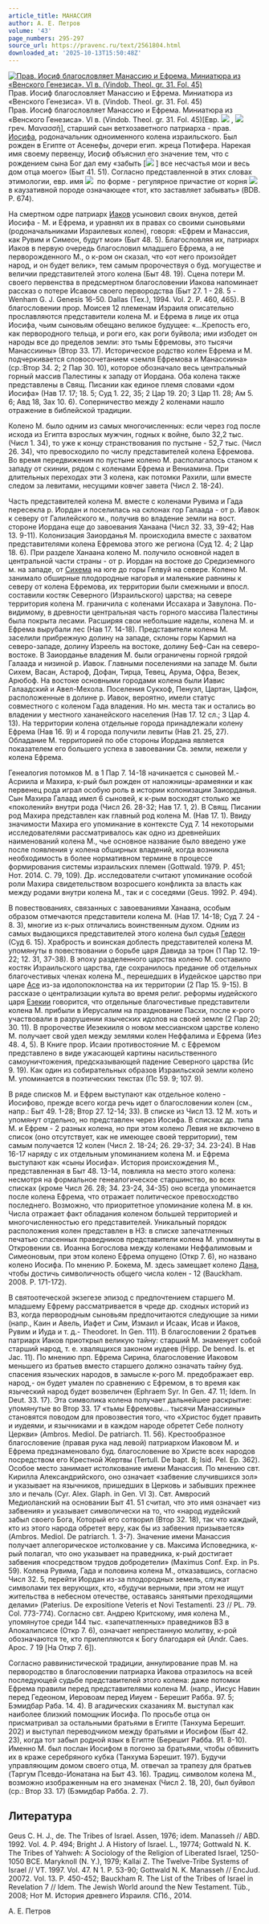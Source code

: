 ```yaml
---
article_title: МАНАССИЯ
author: А. Е. Петров
volume: '43'
page_numbers: 295-297
source_url: https://pravenc.ru/text/2561804.html
downloaded_at: '2025-10-13T15:50:48Z'
---
```


[![Прав. Иосиф благословляет Манассию и Ефрема. Миниатюра из «Венского Генезиса». VI в. (Vindob. Theol. gr. 31. Fol. 45)](https://pravenc.ru/data/2020/06/21/1236348511/i200.jpg "Кликните для увеличения картинки")](https://pravenc.ru/data/2020/06/21/1236348511/i400.jpg)Прав. Иосиф благословляет Манассию и Ефрема. Миниатюра из «Венского Генезиса». VI в. (Vindob. Theol. gr. 31. Fol. 45)  
Прав. Иосиф благословляет Манассию и Ефрема. Миниатюра из «Венского Генезиса». VI в. (Vindob. Theol. gr. 31. Fol. 45)[Евр. ![](https://pravenc.ru/char/2712331/hvnm/image.png) , ![](https://pravenc.ru/char/26062/mx26naZZehx3b/image.png)  греч. Μανασσῆ], старший сын ветхозаветного патриарха - прав. [Иосифа](https://pravenc.ru/text/Иосиф.html), родоначальник одноименного колена израильского. Был рожден в Египте от Асенефы, дочери егип. жреца Потифера. Нарекая имя своему первенцу, Иосиф объяснил его значение тем, что с рождением сына Бог дал ему «забыть [![](https://pravenc.ru/char/26062/naZZanI/image.png) ] все несчастья мои и весь дом отца моего» (Быт 41. 51). Согласно представленной в этих словах этимологии, евр. имя ![](https://pravenc.ru/char/26062/mx26naZZeh/image.png)  по форме - регулярное причастие от корня ![](https://pravenc.ru/char/26062/nZh,/image.png)  в каузативной породе означающее «тот, кто заставляет забывать» (BDB. P. 674).

На смертном одре патриарх [Иаков](https://pravenc.ru/text/Иаков.html) усыновил своих внуков, детей Иосифа - М. и Ефрема, и уравнял их в правах со своими сыновьями (родоначальниками Израилевых колен), говоря: «Ефрем и Манассия, как Рувим и Симеон, будут мои» (Быт 48. 5). Благословляя их, патриарх Иаков в первую очередь благословил младшего Ефрема, а не перворожденного М., о к-ром он сказал, что «от него произойдет народ, и он будет велик», тем самым пророчествуя о буд. могуществе и величии представителей этого колена (Быт 48. 19). Сцена потери М. своего первенства в предсмертном благословении Иакова напоминает рассказ о потере Исавом своего первородства (Быт 27. 1 - 28. 5 - Wenham G. J. Genesis 16-50. Dallas (Tex.), 1994. Vol. 2. P. 460, 465). В благословении прор. Моисея 12 племенам Израиля описательно прославляются представители колена М. и Ефрема в лице их отца Иосифа, чьим сыновьям обещано великое будущее: «...Крепость его, как первородного тельца, и роги его, как роги буйвола; ими избодет он народы все до пределов земли: это тьмы Ефремовы, это тысячи Манассиины» (Втор 33. 17). Историческое родство колен Ефрема и М. подчеркивается словосочетанием «земля Ефремова и Манассиина» (ср.:Втор 34. 2; 2 Пар 30. 10), которое обозначало весь центральный горный массив Палестины к западу от Иордана. Оба колена также представлены в Свящ. Писании как единое племя словами «дом Иосифа» (Нав 17. 17; 18. 5; Суд 1. 22, 35; 2 Цар 19. 20; 3 Цар 11. 28; Ам 5. 6; Авд 18, Зах 10. 6). Соперничество между 2 коленами нашло отражение в библейской традиции.

Колено М. было одним из самых многочисленных: если через год после исхода из Египта взрослых мужчин, годных к войне, было 32,2 тыс. (Числ 1. 34), то уже к концу странствования по пустыне - 52,7 тыс. (Числ 26. 34), что превосходило по числу представителей колена Ефремова. Во время передвижения по пустыне колено М. располагалось станом к западу от скинии, рядом с коленами Ефрема и Вениамина. При длительных переходах эти 3 колена, как потомки Рахили, шли вместе следом за левитами, несущими ковчег завета (Числ 2. 18-24).

Часть представителей колена М. вместе с коленами Рувима и Гада пересекла р. Иордан и поселилась на склонах гор Галаада - от р. Иавок к северу от Галилейского м., получив во владение земли на вост. стороне Иордана еще до завоевания Ханаана (Числ 32. 33, 39-42; Нав 13. 9-11). Колонизация Заиорданья М. происходила вместе с захватом представителями колена Ефремова этого же региона (Суд 12. 4; 2 Цар 18. 6). При разделе Ханаана колено М. получило основной надел в центральной части страны - от р. Иордан на востоке до Средиземного м. на западе, от [Сихема](https://pravenc.ru/text/Сихем.html) на юге до горы Гелвуй на севере. Колено М. занимало обширные плодородные нагорья и маленькие равнины к северу от колена Ефремова, их территории были смежными и впосл. составили костяк Северного (Израильского) царства; на севере территория колена М. граничила с коленами Иссахара и Завулона. По-видимому, в древности центральная часть горного массива Палестины была покрыта лесами. Расширяя свои небольшие наделы, колена М. и Ефрема вырубали лес (Нав 17. 14-18). Представители колена М. заселили прибрежную долину на западе, склоны горы Кармил на северо-западе, долину Изреель на востоке, долину Беф-Сан на северо-востоке. В Заиорданье владения М. были ограничены горной грядой Галаада и низиной р. Иавок. Главными поселениями на западе М. были Сихем, Васан, Астароф, Дофан, Тирца, Тевец, Арума, Офра, Везек, Арюбоф. На востоке основными городами колена были Иавис Галаадский и Авел-Мехола. Поселения Сукхоф, Пенуэл, Цартан, Цафон, расположенные в долине р. Иавок, вероятно, имели статус совместного с коленом Гада владения. Но мн. места так и остались во владении у местного хананейского населения (Нав 17. 12 сл.; 3 Цар 4. 13). На территории колена отдельные города принадлежали колену Ефрема (Нав 16. 9) и 4 города получили левиты (Нав 21. 25, 27). Обладание М. территорией по обе стороны Иордана является показателем его большего успеха в завоевании Св. земли, нежели у колена Ефрема.

Генеалогия потомков М. в 1 Пар 7. 14-18 начинается с сыновей М.- Асриила и Махира, к-рый был рожден от наложницы-арамеянки и как первенец рода играл особую роль в истории колонизации Заиорданья. Сын Махира Галаад имел 6 сыновей, к к-рым восходят столько же «поколений» внутри рода (Числ 26. 28-32; Нав 17. 1, 2). В Свящ. Писании род Махира представлен как главный род колена М. (Нав 17. 1). Ввиду значимости Махира его упоминание в контексте Суд 7. 14 некоторыми исследователями рассматривалось как одно из древнейших наименований колена М., чье основное название было введено уже после появления у колена обширных владений, когда возникла необходимость в более нормативном термине в процессе формирования системы израильских племен (Gottwald. 1979. P. 451; Нот. 2014. С. 79, 109). Др. исследователи считают упоминание особой роли Махира свидетельством возросшего конфликта за власть как между родами внутри колена М., так и с соседями (Geus. 1992. P. 494).

В повествованиях, связанных с завоеваниями Ханаана, особым образом отмечаются представители колена М. (Нав 17. 14-18; Суд 7. 24 - 8. 3), многие из к-рых отличались воинственным духом. Одним из самых выдающихся представителей этого колена был судья [Гедеон](https://pravenc.ru/text/Гедеон.html) (Суд 6. 15). Храбрость и воинская доблесть представителей колена М. упомянуты в повествовании о борьбе царя Давида за трон (1 Пар 12. 19-22; 12. 31, 37-38). В эпоху разделенного царства колено М. составило костяк Израильского царства, где сохранилось предание об отдельных благочестивых членах колена М., перешедших в Иудейское царство при царе [Асе](https://pravenc.ru/text/Асе.html) из-за идолопоклонства на их территории (2 Пар 15. 9-15). В рассказе о централизации культа во время религ. реформы иудейского царя [Езекии](https://pravenc.ru/text/Езекия.html) говорится, что отдельные благочестивые представители колена М. прибыли в Иерусалим на празднование Пасхи, после к-рого участвовали в разрушении языческих идолов на своей земле (2 Пар 20; 30. 11). В пророчестве Иезекииля о новом мессианском царстве колено М. получает свой удел между землями колен Неффалима и Ефрема (Иез 48. 4, 5). В Книге прор. Исаии противостояние М. с Ефремом представлено в виде ужасающей картины насильственного самоуничтожения, предсказывающей падение Северного царства (Ис 9. 19). Как один из собирательных образов Израильской земли колено М. упоминается в поэтических текстах (Пс 59. 9; 107. 9).

В ряде списков М. и Ефрем выступают как отдельное колено - Иосифово, прежде всего когда речь идет о благословении колен (см., напр.: Быт 49. 1-28; Втор 27. 12-14; 33). В списке из Числ 13. 12 М. хоть и упомянут отдельно, но представлен через Иосифа. В списках др. типа М. и Ефрем - 2 разных колена, но при этом колено Левия не включено в список (оно отсутствует, как не имеющее своей территории), тем самым получается 12 колен (Числ 2. 18-24; 26. 29-37; 34. 23-24). В Нав 16-17 наряду с их отдельным упоминанием колена М. и Ефрема выступают как «сыны Иосифа». История происхождения М., представленная в Быт 48. 13-14, повлияла на место этого колена: несмотря на формальное генеалогическое старшинство, во всех списках (кроме Числ 26. 28; 34. 23-24, 34-35) оно всегда упоминается после колена Ефрема, что отражает политическое превосходство последнего. Возможно, что приоритетное упоминание колена М. в кн. Числа отражает факт обладания коленом большей территорией и многочисленностью его представителей. Уникальный порядок расположения колен представлен в НЗ: в списке запечатленных печатью спасенных праведников представители колена М. упомянуты в Откровении св. Иоанна Богослова между коленами Неффалимовым и Симеоновым, при этом колено Ефрема опущено (Откр 7. 6), но названо колено Иосифа. По мнению Р. Бокема, М. здесь замещает колено [Дана](https://pravenc.ru/text/Дана.html), чтобы достичь символичность общего числа колен - 12 (Bauckham. 2008. P. 171-172).

В святоотеческой экзегезе эпизод с предпочтением старшего М. младшему Ефрему рассматривается в чреде др. сходных историй из ВЗ, когда первородным сыновьям предпочитаются следующие за ними (напр., Каин и Авель, Иафет и Сим, Измаил и Исаак, Исав и Иаков, Рувим и Иуда и т. д.- Theodoret. In Gen. 111). В благословении 2 братьев патриарх Иаков приоткрыл великую тайну: старший М. знаменует собой старший народ, т. е. хвалящихся законом иудеев (Hipp. De bened. Is. et Jac. 11). По мнению прп. Ефрема Сирина, благословение Иаковом меньшего из братьев вместо старшего должно означать тайну буд. спасения языческих народов, в замысле к-рого М. предображает евр. народ,- он будет умален по сравнению с Ефремом, в то время как языческий народ будет возвеличен (Ephraem Syr. In Gen. 47. 11; Idem. In Deut. 33. 17). Эта символика колена получает дальнейшее раскрытие: упомянутые во Втор 33. 17 «тьмы Ефремовы… тысячи Манассиины» становятся поводом для провозвестия того, что «Христос будет править и иудеями, и язычниками и в каждом народе обретет Себе полноту Церкви» (Ambros. Mediol. De patriarch. 11. 56). Крестообразное благословение (правая рука над левой) патриархом Иаковом М. и Ефрема предзнаменовало буд. благословение во Христе всех народов посредством его Крестной Жертвы (Tertull. De bapt. 8; Isid. Pel. Ep. 362). Особое место занимает истолкование имени Манассия. По мнению свт. Кирилла Александрийского, оно означает «забвение случившихся зол» и указывает на язычников, пришедших в Церковь и забывших прежнее зло и печаль (Сyr. Alex. Glaph. in Gen. VI 3). Свт. Амвросий Медиоланский на основании Быт 41. 51 считал, что это имя означает «из забвения» и указывает символически на то, что «народ иудейский забыл своего Бога, Который его сотворил (Втор 32. 18), так что каждый, кто из этого народа обретет веру, как бы из забвения призывается» (Ambros. Mediol. De patriarch. 1. 3-7). Значение имени Манассия получает аллегорическое истолкование у св. Максима Исповедника, к-рый полагал, что оно указывает на праведника, к-рый достигает забвения «посредством трудов добродетели» (Maximus Conf. Exp. in Ps. 59). Колена Рувима, Гада и половина колена М., отказавшись, согласно Числ 32. 5, перейти Иордан из-за плодородных земель, служат символами тех верующих, кто, «будучи верными, при этом не ищут жительства в небесном отечестве, оставаясь занятыми преходящими делами» (Paterius. De expositione Veteris et Novi Testamenti. 23 // PL. 79. Col. 773-774). Согласно свт. Андрею Критскому, имя колена М., упомянутое среди 144 тыс. «запечатленных» праведников ВЗ в Апокалипсисе (Откр 7. 6), означает непрестанную молитву, к-рой обозначаются те, кто прилепляются к Богу благодаря ей (Andr. Caes. Apoc. 7 19 [На Откр 7. 6]).

Согласно раввинистической традиции, аннулирование прав М. на первородство в благословении патриарха Иакова отразилось на всей последующей судьбе представителей этого колена: даже потомки Ефрема правили перед представителями колена М. (напр., Иисус Навин перед Гедеоном, Иеровоам перед Ииуем - Берешит Рабба. 97. 5; Бэмидбар Раба. 14. 4). В агадических сказаниях М. выступал как наиболее близкий помощник Иосифа. По просьбе отца он присматривал за остальными братьями в Египте (Танхума Берешит. 202) и выступал переводчиком между братьями и Иосифом (Быт 42. 23), когда тот забыл родной язык в Египте (Берешит Рабба. 91. 8-10). Именно М. был послан Иосифом в погоню за братьями, чтобы обвинить их в краже серебряного кубка (Танхума Бэрешит. 197). Будучи управляющим домом своего отца, М. отвечал за трапезу для братьев (Taргум Псевдо-Ионатана на Быт 43. 16). Традиц. символом колена М., возможно изображенным на его знаменах (Числ 2. 18, 20), был буйвол (ср.: Втор 33. 17) (Бэмидбар Рабба. 2. 7).

## Литература

Geus C. H. J., de. The Tribes of Israel. Assen, 1976; idem. Manasseh // ABD. 1992. Vol. 4. P. 494; Bright J. A History of Israel. L., 19774; Gottwald N. K. The Tribes of Yahweh: A Sociology of the Religion of Liberated Israel, 1250-1050 BCE. Maryknoll (N. Y.), 1979; Kallai Z. The Twelve-Tribe Systems of Israel // VT. 1997. Vol. 47. N 1. P. 53-90; Gottwald N. K. Manasseh // EncJud. 20072. Vol. 13. P. 450-452; Bauckham R. The List of the Tribes of Israel in Revelation 7 // Idem. The Jewish World around the New Testament. Tüb., 2008; Нот М. История древнего Израиля. СПб., 2014.

А. Е. Петров
